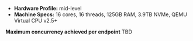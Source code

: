 - **Hardware Profile:** mid-level
- **Machine Specs:** 16 cores, 16 threads, 125GB RAM, 3.9TB NVMe, QEMU Virtual CPU v2.5+

**Maximum concurrency achieved per endpoint**
TBD
